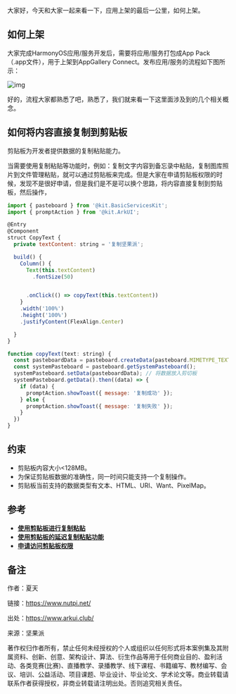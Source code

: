 



大家好，今天和大家一起来看一下，应用上架的最后一公里，如何上架。

## 如何上架

大家完成HarmonyOS应用/服务开发后，需要将应用/服务打包成App Pack（.app文件），用于上架到AppGallery Connect。发布应用/服务的流程如下图所示：



![img](https://luckly007.oss-cn-beijing.aliyuncs.com/uPic/0000000000011111111.20240906101005.88405338442144816631715458174752:50001231000000:2800:2353CD58A28A614ABF1EFA50547FB3549EA5114BE7FD516C3F91FCAE432D22CF.png)

好的，流程大家都熟悉了吧，熟悉了，我们就来看一下这里面涉及到的几个相关概念。





## 如何将内容直接复制到剪贴板

剪贴板为开发者提供数据的复制粘贴能力。

当需要使用复制粘贴等功能时，例如：复制文字内容到备忘录中粘贴，复制图库照片到文件管理粘贴，就可以通过剪贴板来完成。但是大家在申请剪贴板权限的时候，发现不是很好申请，但是我们是不是可以换个思路，将内容直接复制到剪贴板，然后操作，

```js
import { pasteboard } from '@kit.BasicServicesKit';
import { promptAction } from '@kit.ArkUI';

@Entry
@Component
struct CopyText {
  private textContent: string = '复制坚果派';

  build() {
    Column() {
      Text(this.textContent)
        .fontSize(50)


      .onClick(() => copyText(this.textContent))
    }
    .width('100%')
    .height('100%')
    .justifyContent(FlexAlign.Center)

  }
}

function copyText(text: string) {
  const pasteboardData = pasteboard.createData(pasteboard.MIMETYPE_TEXT_PLAIN, text);
  const systemPasteboard = pasteboard.getSystemPasteboard();
  systemPasteboard.setData(pasteboardData); // 将数据放入剪切板
  systemPasteboard.getData().then((data) => {
    if (data) {
      promptAction.showToast({ message: '复制成功' });
    } else {
      promptAction.showToast({ message: '复制失败' });
    }
  })
}
```

## 约束

- 剪贴板内容大小<128MB。
- 为保证剪贴板数据的准确性，同一时间只能支持一个复制操作。
- 剪贴板当前支持的数据类型有文本、HTML、URI、Want、PixelMap。





## 参考

- **[使用剪贴板进行复制粘贴](https://developer.huawei.com/consumer/cn/doc/harmonyos-guides-V5/use_pasteboard_to_copy_and_paste-V5)**
- **[使用剪贴板的延迟复制粘贴功能](https://developer.huawei.com/consumer/cn/doc/harmonyos-guides-V5/pasteboard-time-lapse-copy-and-paste-V5)**
- **[申请访问剪贴板权限](https://developer.huawei.com/consumer/cn/doc/harmonyos-guides-V5/get-pastedata-permission-guidelines-V5)**



## 备注

作者：夏天

链接：https://www.nutpi.net/

出处：https://www.arkui.club/

来源：坚果派

著作权归作者所有，禁止任何未经授权的个人或组织以任何形式将本案例集及其附属资料、创新、创意、架构设计、算法、衍生作品等用于任何商业目的、盈利活动、各类竞赛(比赛)、直播教学、录播教学、线下课程、书籍编写、教材编写、会议、培训、公益活动、项目课题、毕业设计、毕业论文、学术论文等。商业转载请联系作者获得授权，非商业转载请注明出处。否则追究相关责任。



